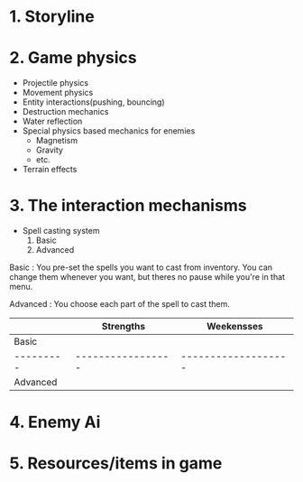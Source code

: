 # 1. Storyline

# 2. Game physics

- Projectile physics
- Movement physics
- Entity interactions(pushing, bouncing)
- Destruction mechanics
- Water reflection
- Special physics based mechanics for enemies
    - Magnetism
    - Gravity
    - etc.
- Terrain effects


# 3. The interaction mechanisms

- Spell casting system
    1. Basic 
    2. Advanced

Basic : You pre-set the spells you want to cast from inventory. You can change them whenever you want, but theres no pause while you're in that menu.

Advanced : You choose each part of the spell to cast them.

|         |Strengths        |Weekensses         |
|---------|-----------------|-------------------|
|Basic    |                 |                   |
|---------|-----------------|-------------------|
|Advanced |                 |                   |


# 4. Enemy Ai

# 5. Resources/items in game


